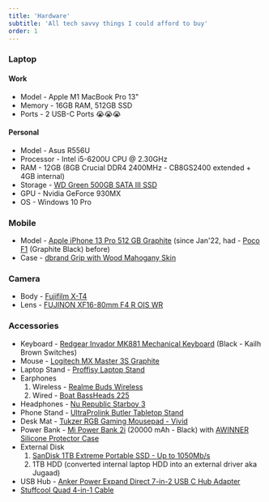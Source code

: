 ```yaml
---
title: 'Hardware'
subtitle: 'All tech savvy things I could afford to buy'
order: 1
---
```


### Laptop

#### Work

- Model - Apple M1 MacBook Pro 13"
- Memory - 16GB RAM, 512GB SSD
- Ports - 2 USB-C Ports 😭😭😭

#### Personal

- Model - Asus R556U
- Processor - Intel i5-6200U CPU @ 2.30GHz
- RAM - 12GB (8GB Crucial DDR4 2400MHz - CB8GS2400 extended + 4GB internal)
- Storage - [WD Green 500GB SATA III SSD](https://www.amazon.in/Western-Digital-Green-Internal-WDS480G2G0A/dp/B01M3POPK3)
- GPU - Nvidia GeForce 930MX
- OS - Windows 10 Pro

### Mobile

- Model - [Apple iPhone 13 Pro 512 GB Graphite](https://www.apple.com/am/iphone-13-pro/) (since Jan'22, had - [Poco F1](https://www.flipkart.com/poco-f1-xiaomi-graphite-black-64-gb/p/itmf8fyjyssnt25c) (Graphite Black) before)
- Case - [dbrand Grip with Wood Mahogany Skin](https://dbrand.com/shop/grip/iphone-13-pro-cases)

### Camera

- Body - [Fujifilm X-T4](https://fujifilm-x.com/en-us/products/cameras/x-t4/)
- Lens - [FUJINON XF16-80mm F4 R OIS WR](https://fujifilm-x.com/en-us/products/lenses/xf16-80mmf4-r-ois-wr/)

### Accessories

- Keyboard - [Redgear Invador MK881 Mechanical Keyboard](https://www.amazon.in/gp/product/B07989JYRS) (Black - Kailh Brown Switches)
- Mouse - [Logitech MX Master 3S Graphite](https://www.logitech.com/en-in/products/mice/mx-master-3s.910-006561.html)
- Laptop Stand - [Proffisy Laptop Stand](https://www.amazon.in/gp/product/B08CGYYFRD)
- Earphones
  1. Wireless - [Realme Buds Wireless](https://www.realme.com/in/realme-buds-wireless)
  2. Wired - [Boat BassHeads 225](https://www.boat-lifestyle.com/products/bassheads-225)
- Headphones - [Nu Republic Starboy 3](https://www.amazon.in/Nu-Republic-Starboy-Wireless-Headphones/dp/B07YL8SKMK)
- Phone Stand - [UltraProlink Butler Tabletop Stand](https://www.ultraprolink.com/products/ultraprolink-um1030-table-top-stand-for-tablets-smartphones-multi-angle-portable-universal-phone-holder)
- Desk Mat - [Tukzer RGB Gaming Mousepad - Vivid](https://amzn.eu/d/7BLJLNL)
- Power Bank - [Mi Power Bank 2i](https://www.mi.com/in/20000mah-mi-power-bank-2i/) (20000 mAh - Black) with [AWINNER Silicone Protector Case](https://www.amazon.in/gp/product/B07G47QXM1)
- External Disk
  1. [SanDisk 1TB Extreme Portable SSD - Up to 1050Mb/s](https://amzn.eu/d/3DY5iWl)
  2. 1TB HDD (converted internal laptop HDD into an external driver aka Jugaad)
- USB Hub - [Anker Power Expand Direct 7-in-2 USB C Hub Adapter](https://amzn.eu/d/huXIPCY)
- [Stuffcool Quad 4-in-1 Cable](https://www.stuffcool.com/collections/lightning-cables/products/stuffcool-quad-4-in-1-cable-65w-pd-usb-to-lightning-usb-to-type-c-type-c-to-lightning-type-c-to-type-c-sync-and-charge-nylon-braided-fast-charging-cable-1m-black)
